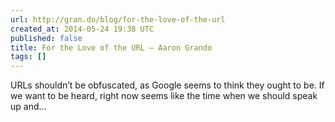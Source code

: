 ```yaml
---
url: http://gran.do/blog/for-the-love-of-the-url
created_at: 2014-05-24 19:38 UTC
published: false
title: For the Love of the URL — Aaron Grando
tags: []
---
```


URLs shouldn’t be obfuscated, as Google seems to think they ought to be. If we want to be heard, right now seems like the time when we should speak up and…
